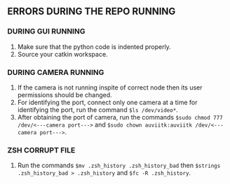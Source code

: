 ## ERRORS DURING THE REPO RUNNING

### DURING GUI RUNNING
1. Make sure that the python code is indented properly.
2. Source your catkin workspace.

### DURING CAMERA RUNNING
1. If the camera is not running inspite of correct node then its user permissions should be changed.
2. For identifying the port, connect only one camera at a time for identifying the port, run the command ```$ls /dev/video*```.
3. After obtaining the port of camera, run the commands ```$sudo chmod 777 /dev/<---camera port--->``` and ```$sudo chown auviitk:auviitk /dev/<---camera port--->```.

### ZSH CORRUPT FILE
1. Run the commands ```$mv .zsh_history .zsh_history_bad``` then ```$strings .zsh_history_bad > .zsh_history``` and ```$fc -R .zsh_history```.
